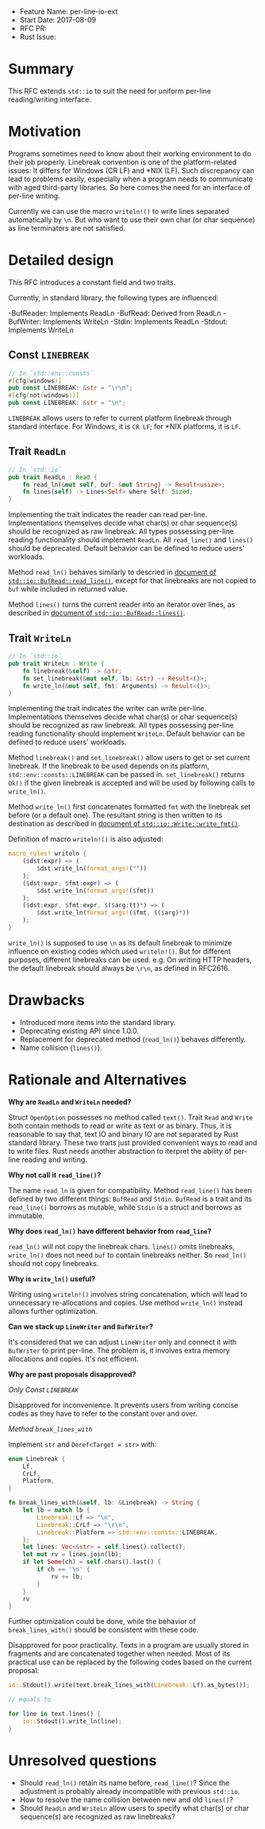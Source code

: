 - Feature Name: per-line-io-ext
- Start Date: 2017-08-09
- RFC PR:
- Rust Issue:

# Summary
[summary]: #summary

This RFC extends `std::io` to suit the need for uniform per-line reading/writing interface.

# Motivation
[motivation]: #motivation

Programs sometimes need to know about their working environment to do their job properly. Linebreak convention is one of the platform-related issues: It differs for Windows (CR LF) and \*NIX (LF). Such discrepancy can lead to problems easily, especially when a program needs to communicate with aged third-party libraries. So here comes the need for an interface of per-line writing.

Currently we can use the macro `writeln!()` to write lines separated automatically by `\n`. But who want to use their own char (or char sequence) as line terminators are not satisfied.

# Detailed design
[design]: #detailed-design

This RFC introduces a constant field and two traits.

Currently, in standard library, the following types are influenced:

-BufReader: Implements ReadLn
-BufRead: Derived from ReadLn
-BufWriter: Implements WriteLn
-Stdin: Implements ReadLn
-Stdout: Implements WriteLn

## Const `LINEBREAK`

```rust
// In `std::env::consts`
#[cfg(windows)]
pub const LINEBREAK: &str = "\r\n";
#[cfg(not(windows))]
pub const LINEBREAK: &str = "\n";
```

`LINEBREAK` allows users to refer to current platform linebreak through standard interface. For Windows, it is `CR LF`; for \*NIX platforms, it is `LF`.

## Trait `ReadLn`

```rust
// In `std::io`
pub trait ReadLn : Read {
    fn read_ln(&mut self, buf: &mut String) -> Result<usize>;
    fn lines(self) -> Lines<Self> where Self: Sized;
}
```

Implementing the trait indicates the reader can read per-line. Implementations themselves decide what char(s) or char sequence(s) should be recognized as raw linebreak. All types possessing per-line reading functionality should implement `ReadLn`. All `read_line()` and `lines()` should be deprecated. Default behavior can be defined to reduce users' workloads.

Method `read_ln()` behaves similarly to descried in [document of `std::io::BufRead::read_line()`](https://doc.rust-lang.org/std/io/trait.BufRead.html#method.read_line), except for that linebreaks are not copied to `buf` while included in returned value.

Method `lines()` turns the current reader into an iterator over lines, as described in [document of `std::io::BufRead::lines()`](https://doc.rust-lang.org/std/io/trait.BufRead.html#method.lines).

## Trait `WriteLn`

```rust
// In `std::io`
pub trait WriteLn : Write {
    fn linebreak(&self) -> &str;
    fn set_linebreak(&mut self, lb: &str) -> Result<()>;
    fn write_ln(&mut self, fmt: Arguments) -> Result<()>;
}
```

Implementing the trait indicates the writer can write per-line. Implementations themselves decide what char(s) or char sequence(s) should be recognized as raw linebreak. All types possessing per-line reading functionality should implement `WriteLn`. Default behavior can be defined to reduce users' workloads.

Method `linebreak()` and `set_linebreak()` allow users to get or set current linebreak. If the linebreak to be used depends on its platform, `std::env::consts::LINEBREAK` can be passed in. `set_linebreak()` returns `Ok()` if the given linebreak is accepted and will be used by following calls to `write_ln()`.

Method `write_ln()` first concatenates formatted `fmt` with the linebreak set before (or a default one). The resultant string is then written to its destination as described in [document of `std::io::Write::write_fmt()`](https://doc.rust-lang.org/std/io/trait.Write.html#method.write_fmt).

Definition of macro `writeln!()` is also adjusted:

```rust
macro_rules! writeln {
    ($dst:expr) => (
        $dst.write_ln(format_args!(""))
    );
    ($dst:expr, $fmt:expr) => (
        $dst.write_ln(format_args!($fmt))
    );
    ($dst:expr, $fmt:expr, $($arg:tt)*) => (
        $dst.write_ln(format_args!($fmt, $($arg)*))
    );
}
```

`write_ln()` is supposed to use `\n` as its default linebreak to minimize influence on existing codes which used `writeln!()`. But for different purposes, different linebreaks can be used. e.g. On writing HTTP headers, the default linebreak should always be `\r\n`, as defined in RFC2616.

# Drawbacks
[drawbacks]: #drawbacks

- Introduced more items into the standard library.
- Deprecating existing API since 1.0.0.
- Replacement for deprecated method (`read_ln()`) behaves differently.
- Name collision (`lines()`).

# Rationale and Alternatives
[alternatives]: #alternatives

**Why are `ReadLn` and `WriteLn` needed?**

Struct `OpenOption` possesses no method called `text()`. Trait `Read` and `Write` both contain methods to read or write as text or as binary. Thus, it is reasonable to say that,  text IO and binary IO are not separated by Rust standard library. These two traits just provided convenient ways to read and to write files. Rust needs another abstraction to iterpret the ability of per-line reading and writing.

**Why not call it `read_line()`?**

The name `read_ln` is given for compatibility. Method `read_line()` has been defined by two different things: `BufRead` and `Stdin`. `BufRead` is a trait and its `read_line()` borrows as mutable, while `Stdin` is a struct and borrows as immutable.

**Why does `read_ln()` have different behavior from `read_line`?**

`read_ln()` will not copy the linebreak chars. `lines()` omits linebreaks, `write_ln()` does not need `buf` to contain linebreaks neither. So `read_ln()` should not copy linebreaks.

**Why is `write_ln()` useful?**

Writing using `writeln!()` involves string concatenation, which will lead to unnecessary re-allocations and copies. Use method `write_ln()` instead allows further optimization.

**Can we stack up `LineWriter` and `BufWriter`?**

It's considered that we can adjust `LineWriter` only and connect it with `BufWriter` to print per-line. The problem is, it involves extra memory allocations and copies. It's not efficient.

**Why are past proposals disapproved?**

_Only Const `LINEBREAK`_

Disapproved for inconvenience. It prevents users from writing concise codes as they have to refer to the constant over and over.

_Method `break_lines_with`_

Implement `str` and `Deref<Target = str>` with:

```rust
enum Linebreak {
    Lf,
    CrLf,
    Platform,
}

fn break_lines_with(&self, lb: &Linebreak) -> String {
    let lb = match lb {
        Linebreak::Lf => "\n",
        Linebreak::CrLf => "\r\n",
        Linebreak::Platform => std::env::consts::LINEBREAK,
    };
    let lines: Vec<&str> = self.lines().collect();
    let mut rv = lines.join(lb);
    if let Some(ch) = self.chars().last() {
        if ch == '\n' {
            rv += lb;
        }
    }
    rv
}
```

Further optimization could be done, while the behavior of `break_lines_with()` should be consistent with these code.

Disapproved for poor practicality. Texts in a program are usually stored in fragments and are concatenated together when needed. Most of its practical use can be replaced by the following codes based on the current proposal:

```rust
io::Stdout().write(text.break_lines_with(Linebreak::Lf).as_bytes());

// equals to

for line in text.lines() {
    io::Stdout().write_ln(line);
}
```

# Unresolved questions
[unresolved]: #unresolved-questions

- Should `read_ln()` retain its name before, `read_line()`? Since the adjustment is probably already incompatible with previous `std::io`.
- How to resolve the name collision between new and old `lines()`?
- Should `ReadLn` and `WriteLn` allow users to specify what char(s) or char sequence(s) are recognized as raw linebreaks?
